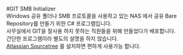 #GIT SMB Initializer  
Windows 공유 폴더나 SMB 프로토콜을 사용하고 있는 NAS 에서 공유 Bare Repository를 만들기 위한 C# 프로그램입니다.  
사무실에서 GIT을 잘사용 하지 못하는 직원들을 위해 만들었다가 배포합니다.  
간단한 프로그램이라 별도의 설명을 하지 않습니다.  
[Atlassian Sourcetree](https://www.sourcetreeapp.com/) 를 설치하면 편하게 사용가능 합니다.
